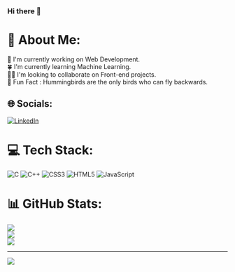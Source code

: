 ### Hi there 👋

<!--
**Anoushka-0410/Anoushka-0410** is a ✨ _special_ ✨ repository because its `README.md` (this file) appears on your GitHub profile.

Here are some ideas to get you started:

- 🔭 I’m currently working on ...
- 🌱 I’m currently learning ...
- 👯 I’m looking to collaborate on ...
- 🤔 I’m looking for help with ...
- 💬 Ask me about ...
- 📫 How to reach me: ...
- 😄 Pronouns: ...
- ⚡ Fun fact: ...
-->

# 💫 About Me:
🎈  I'm currently working on Web Development. <br>🍀 I'm currently learning Machine Learning.<br>🤝🏻 I'm looking to collaborate on Front-end projects.<br>🌟 Fun Fact : Hummingbirds are the only birds who can fly backwards.<br>


## 🌐 Socials:
[![LinkedIn](https://img.shields.io/badge/LinkedIn-%230077B5.svg?logo=linkedin&logoColor=white)](https://linkedin.com/in/anoushka-singh-5a1858221/) 

# 💻 Tech Stack:
![C](https://img.shields.io/badge/c-%2300599C.svg?style=for-the-badge&logo=c&logoColor=white) ![C++](https://img.shields.io/badge/c++-%2300599C.svg?style=for-the-badge&logo=c%2B%2B&logoColor=white) ![CSS3](https://img.shields.io/badge/css3-%231572B6.svg?style=for-the-badge&logo=css3&logoColor=white) ![HTML5](https://img.shields.io/badge/html5-%23E34F26.svg?style=for-the-badge&logo=html5&logoColor=white) ![JavaScript](https://img.shields.io/badge/javascript-%23323330.svg?style=for-the-badge&logo=javascript&logoColor=%23F7DF1E)
# 📊 GitHub Stats:
![](https://github-readme-stats.vercel.app/api?username=Anoushka-0410&theme=dark&hide_border=false&include_all_commits=false&count_private=false)<br/>
![](https://github-readme-streak-stats.herokuapp.com/?user=Anoushka-0410&theme=dark&hide_border=false)<br/>
![](https://github-readme-stats.vercel.app/api/top-langs/?username=Anoushka-0410&theme=dark&hide_border=false&include_all_commits=false&count_private=false&layout=compact)

---
[![](https://visitcount.itsvg.in/api?id=Anoushka-0410&icon=0&color=0)](https://visitcount.itsvg.in)

<!-- Proudly created with GPRM ( https://gprm.itsvg.in ) -->
